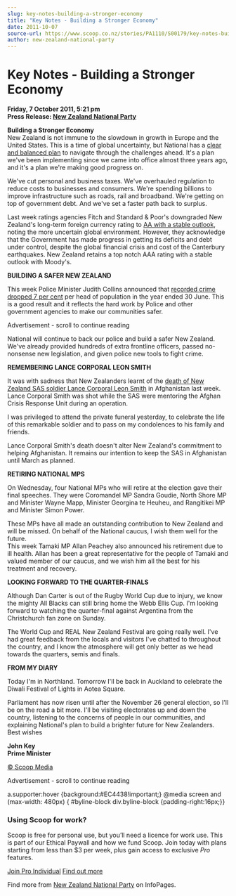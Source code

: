 ```yaml
---
slug: key-notes-building-a-stronger-economy
title: "Key Notes - Building a Stronger Economy"
date: 2011-10-07
source-url: https://www.scoop.co.nz/stories/PA1110/S00179/key-notes-building-a-stronger-economy.htm
author: new-zealand-national-party
---
```

Key Notes - Building a Stronger Economy
=======================================

**Friday, 7 October 2011, 5:21 pm**  
**Press Release: [New Zealand National Party](https://info.scoop.co.nz/New_Zealand_National_Party)**

**Building a Stronger Economy**  
New Zealand is not immune to the slowdown in growth in Europe and the United States. This is a time of global uncertainty, but National has a [clear and balanced plan](http://www.vadmin.co.nz/vadmin/emstracking/131-17312.link) to navigate through the challenges ahead. It's a plan we've been implementing since we came into office almost three years ago, and it's a plan we're making good progress on.

We've cut personal and business taxes. We've overhauled regulation to reduce costs to businesses and consumers. We're spending billions to improve infrastructure such as roads, rail and broadband. We're getting on top of government debt. And we've set a faster path back to surplus.

Last week ratings agencies Fitch and Standard & Poor's downgraded New Zealand's long-term foreign currency rating to [AA with a stable outlook](http://www.vadmin.co.nz/vadmin/emstracking/131-17313.link), noting the more uncertain global environment. However, they acknowledge that the Government has made progress in getting its deficits and debt under control, despite the global financial crisis and cost of the Canterbury earthquakes. New Zealand retains a top notch AAA rating with a stable outlook with Moody's.

**BUILDING A SAFER NEW ZEALAND**

This week Police Minister Judith Collins announced that [recorded crime dropped 7 per cent](http://www.vadmin.co.nz/vadmin/emstracking/131-17314.link) per head of population in the year ended 30 June. This is a good result and it reflects the hard work by Police and other government agencies to make our communities safer.

Advertisement - scroll to continue reading





National will continue to back our police and build a safer New Zealand. We've already provided hundreds of extra frontline officers, passed no-nonsense new legislation, and given police new tools to fight crime.

**REMEMBERING LANCE CORPORAL LEON SMITH**

It was with sadness that New Zealanders learnt of the [death of New Zealand SAS soldier Lance Corporal Leon Smith](http://www.vadmin.co.nz/vadmin/emstracking/131-17315.link) in Afghanistan last week. Lance Corporal Smith was shot while the SAS were mentoring the Afghan Crisis Response Unit during an operation.

I was privileged to attend the private funeral yesterday, to celebrate the life of this remarkable soldier and to pass on my condolences to his family and friends.

Lance Corporal Smith's death doesn't alter New Zealand's commitment to helping Afghanistan. It remains our intention to keep the SAS in Afghanistan until March as planned.

**RETIRING NATIONAL MPS**

On Wednesday, four National MPs who will retire at the election gave their final speeches. They were Coromandel MP Sandra Goudie, North Shore MP and Minister Wayne Mapp, Minister Georgina te Heuheu, and Rangitikei MP and Minister Simon Power.

These MPs have all made an outstanding contribution to New Zealand and will be missed. On behalf of the National caucus, I wish them well for the future.  
This week Tamaki MP Allan Peachey also announced his retirement due to ill health. Allan has been a great representative for the people of Tamaki and valued member of our caucus, and we wish him all the best for his treatment and recovery.

**LOOKING FORWARD TO THE QUARTER-FINALS**

Although Dan Carter is out of the Rugby World Cup due to injury, we know the mighty All Blacks can still bring home the Webb Ellis Cup. I'm looking forward to watching the quarter-final against Argentina from the Christchurch fan zone on Sunday.

The World Cup and REAL New Zealand Festival are going really well. I've had great feedback from the locals and visitors I've chatted to throughout the country, and I know the atmosphere will get only better as we head towards the quarters, semis and finals.

**FROM MY DIARY**

Today I'm in Northland. Tomorrow I'll be back in Auckland to celebrate the Diwali Festival of Lights in Aotea Square.

Parliament has now risen until after the November 26 general election, so I'll be on the road a bit more. I'll be visiting electorates up and down the country, listening to the concerns of people in our communities, and explaining National's plan to build a brighter future for New Zealanders.  
Best wishes

**John Key  
Prime Minister**

[© Scoop Media](http://www.scoop.co.nz/about/terms.html)  

Advertisement - scroll to continue reading



a.supporter:hover {background:#EC4438!important;} @media screen and (max-width: 480px) { #byline-block div.byline-block {padding-right:16px;}}

### Using Scoop for work?

Scoop is free for personal use, but you’ll need a licence for work use. This is part of our Ethical Paywall and how we fund Scoop. Join today with plans starting from less than $3 per week, plus gain access to exclusive _Pro_ features.  
  
[Join Pro Individual](https://pro.scoop.co.nz/Individual/?from=ProIn24) [Find out more](https://pro.scoop.co.nz/using-scoop-for-work/?from=ProIn24)

Find more from [New Zealand National Party](https://info.scoop.co.nz/New_Zealand_National_Party) on InfoPages.